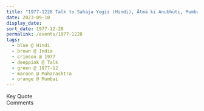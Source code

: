 ```yaml
---
title: "1977-1228 Talk to Sahaja Yogis (Hindi), Ātmā ki Anubhūti, Mumbai, Maharashtra, India"
date: 2023-09-10
display_date: 
sort_date: 1977-12-28
permalink: /events/1977-1228
tags:
  - blue @ Hindi
  - brown @ India
  - crimson @ 1977
  - deeppink @ Talk
  - green @ 1977-12
  - maroon @ Maharashtra
  - orange @ Mumbai
---
```


<wave-list>
  <list-title color="green" width="75">Key Quote</list-title>
  <list-item color="BlanchedAlmond"  width="200"></list-item>
  <list-item color="Lavender"></list-item>
  <list-item color="BlanchedAlmond"></list-item>
</wave-list>

<br>

<wave-list>
  <list-title color="green" width="75">Comments</list-title>
  <list-item color="BlanchedAlmond"  width="200"></list-item>
  <list-item color="Lavender"></list-item>
  <list-item color="BlanchedAlmond"></list-item>
</wave-list>